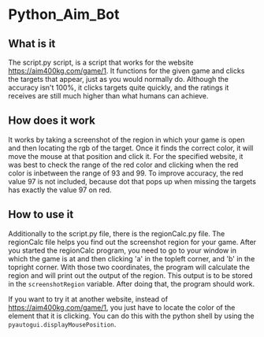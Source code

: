 # Python_Aim_Bot


## What is it
The script.py script, is a script that works for the website https://aim400kg.com/game/1. It functions for the given game and clicks the targets that appear, just as you would normally do. Although the accuracy isn't 100%, it clicks targets quite quickly, and the ratings it receives are still much higher than what humans can achieve.

## How does it work
It works by taking a screenshot of the region in which your game is open and then locating the rgb of the target. Once it finds the correct color, it will move the mouse at that position and click it. For the specified website, it was best to check the range of the red color and clicking when the red color is inbetween the range of 93 and 99. To improve accuracy, the red value 97 is not included, because dot that pops up when missing the targets has exactly the value 97 on red.

## How to use it
Additionally to the script.py file, there is the regionCalc.py file. The regionCalc file helps you find out the screenshot region for your game. After you started the regionCalc program, you need to go to your window in which the game is at and then clicking 'a' in the topleft corner, and 'b' in the topright corner. With those two coordinates, the program will calculate the region and will print out the output of the region. This output is to be stored in the ```screenshotRegion``` variable. After doing that, the program should work.

If you want to try it at another website, instead of https://aim400kg.com/game/1, you just have to locate the color of the element that it is clicking. You can do this with the python shell by using the ``` pyautogui.displayMousePosition ```.
